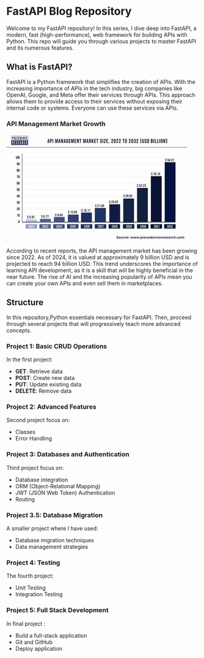 # FastAPI Blog Repository

Welcome to my FastAPI repository! In this series, I dive deep into FastAPI, a modern, fast (high-performance), web framework for building APIs with Python. This repo will guide you through various projects to master FastAPI and its numerous features.

## What is FastAPI?

FastAPI is a Python framework that simplifies the creation of APIs. With the increasing importance of APIs in the tech industry, big companies like OpenAI, Google, and Meta offer their services through APIs. This approach allows them to provide access to their services without exposing their internal code or systems. Everyone can use these services via APIs.

### API Management Market Growth

![alt text](<001_Images/Fast apiii.jpeg>)

According to recent reports, the API management market has been growing since 2022. As of 2024, it is valued at approximately 9 billion USD and is projected to reach 94 billion USD. This trend underscores the importance of learning API development, as it is a skill that will be highly beneficial in the near future. The rise of AI and the increasing popularity of APIs mean you can create your own APIs and even sell them in marketplaces.

## Structure

In this repository,Python essentials necessary for FastAPI. Then, proceed through several projects that will progressively teach more advanced concepts.

### Project 1: Basic CRUD Operations

In the first project:

- **GET**: Retrieve data
- **POST**: Create new data
- **PUT**: Update existing data
- **DELETE**: Remove data

### Project 2: Advanced Features

Second project focus on:

- Classes
- Error Handling

### Project 3: Databases and Authentication

Third project focus on:

- Database integration
- ORM (Object-Relational Mapping)
- JWT (JSON Web Token) Authentication
- Routing

### Project 3.5: Database Migration

A smaller project where I have used:

- Database migration techniques
- Data management strategies

### Project 4: Testing

The fourth project:

- Unit Testing
- Integration Testing

### Project 5: Full Stack Development

In final project :

- Build a full-stack application
- Git and GitHub
- Deploy application